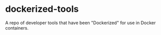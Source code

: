 # dockerized-tools
A repo of developer tools that have been "Dockerized" for use in Docker containers.
